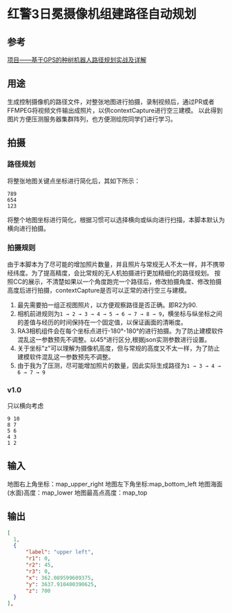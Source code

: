 # 红警3日冕摄像机组建路径自动规划
## 参考
[项目——基于GPS的种树机器人路径规划实战及详解](https://blog.csdn.net/Williamcsj/article/details/107148769)

## 用途
生成控制摄像机的路径文件，对整张地图进行拍摄，录制视频后，通过PR或者FFMPEG将视频文件输出成照片，以供contextCapture进行空三建模。
以此得到图片方便压测服务器集群阵列，也方便测绘院同学们进行学习。

## 拍摄
### 路径规划
将整张地图关键点坐标进行简化后，其如下所示：
```
789
654
123
```
将整个地图坐标进行简化，根据习惯可以选择横向或纵向进行扫描，本脚本默认为横向进行拍摄。

### 拍摄规则
由于本脚本为了尽可能的增加照片数量，并且照片与常规无人不太一样，并不携带经纬度。为了提高精度，会比常规的无人机拍摄进行更加精细化的路径规划。
按照CC的展示，不清楚如果以一个角度跑完一个路径后，修改拍摄角度、修改拍摄高度后进行拍摄，contextCapture是否可以正常的进行空三与建模。
1. 最先需要拍一组正视图照片，以方便观察路径是否正确。即R2为90.
2. 相机前进规则为`1 → 2 → 3 → 4 → 5 → 6 → 7 → 8 → 9`，横坐标与纵坐标之间的差值与经历的时间保持在一个固定值，以保证画面的清晰度。
3. RA3相机组件会在每个坐标点进行-180°-180°的进行拍摄。为了防止建模软件混乱这一参数预先不调整。以45°进行区分,根据json实测参数进行设置。
4. 关于坐标"z"可以理解为摄像机高度，但与常规的高度又不太一样，为了防止建模软件混乱这一参数预先不调整。
5. 由于我为了压测，尽可能增加照片的数量，因此实际生成路径为`1 → 3 → 4 → 6 → 7 → 9`

### v1.0
只以横向考虑
```
9 10
8 7
5 6
4 3
1 2
```
## 输入
地图右上角坐标：map_upper_right
地图左下角坐标:map_bottom_left
地图海面(水面)高度：map_lower
地图最高点高度：map_top

## 输出
```json
[
  1, 
  {
      "label": "upper left", 
      "r1": 0, 
      "r2": 45, 
      "r3": 0, 
      "x": 362.089599609375, 
      "y": 3637.910400390625, 
      "z": 700
  }
], 
```
